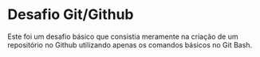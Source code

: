# Desafio Git/Github

Este foi um desafio básico que consistia meramente na criação de um repositório no Github utilizando apenas os comandos básicos no Git Bash.